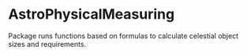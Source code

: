 # AstroPhysicalMeasuring
Package runs functions based on formulas to calculate celestial object sizes and requirements.
